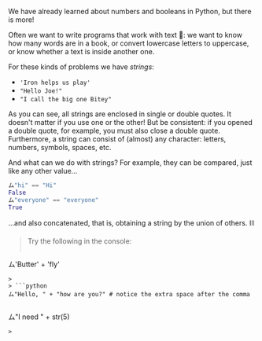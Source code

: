 We have already learned about numbers and booleans in Python, but there is more!

Often we want to write programs that work with text :page_facing_up:: we want to know how many words are in a book, or convert lowercase letters to uppercase, or know whether a text is inside another one.

For these kinds of problems we have _strings_:

* `'Iron helps us play'`
* `"Hello Joe!"`
* `"I call the big one Bitey"`


As you can see, all strings are enclosed in single or double quotes. It doesn't matter if you use one or the other! But be consistent: if you opened a double quote, for example, you must also close a double quote. Furthermore, a string can consist of (almost) any character: letters, numbers, symbols, spaces, etc.

And what can we do with strings? For example, they can be compared, just like any other value...


```python
ム"hi" == "Hi"
False
ム"everyone" == "everyone"
True
```

…and also concatenated, that is, obtaining a string by the union of others. :chains:

> Try the following in the console:
>
>
> ```python
ム'Butter' + 'fly'
```
>
> ```python
ム"Hello, " + "how are you?" # notice the extra space after the comma
```
>
> ```python
ム"I need " + str(5)
```
>